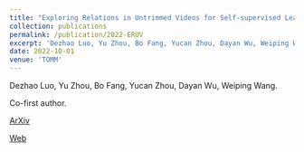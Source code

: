 ```yaml
---
title: "Exploring Relations in Untrimmed Videos for Self-supervised Learning"
collection: publications
permalink: /publication/2022-ERUV
excerpt: 'Dezhao Luo, Yu Zhou, Bo Fang, Yucan Zhou, Dayan Wu, Weiping Wang. (Co-first author)'
date: 2022-10-01
venue: 'TOMM'
---
```

Dezhao Luo, Yu Zhou, Bo Fang, Yucan Zhou, Dayan Wu, Weiping Wang.

Co-first author.

[ArXiv](https://arxiv.org/abs/2008.02711)

[Web](https://dl.acm.org/doi/abs/10.1145/3473342)

